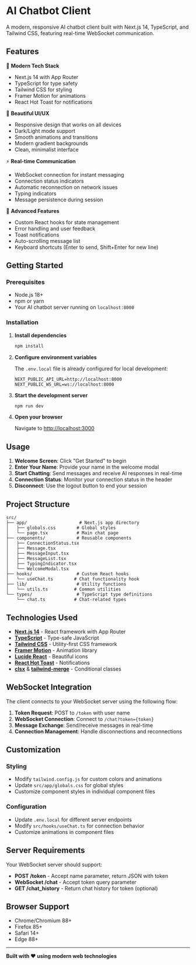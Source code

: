 # AI Chatbot Client

A modern, responsive AI chatbot client built with Next.js 14, TypeScript, and Tailwind CSS, featuring real-time WebSocket communication.

## Features

🚀 **Modern Tech Stack**
- Next.js 14 with App Router
- TypeScript for type safety
- Tailwind CSS for styling
- Framer Motion for animations
- React Hot Toast for notifications

🎨 **Beautiful UI/UX**
- Responsive design that works on all devices
- Dark/Light mode support
- Smooth animations and transitions
- Modern gradient backgrounds
- Clean, minimalist interface

⚡ **Real-time Communication**
- WebSocket connection for instant messaging
- Connection status indicators
- Automatic reconnection on network issues
- Typing indicators
- Message persistence during session

🔧 **Advanced Features**
- Custom React hooks for state management
- Error handling and user feedback
- Toast notifications
- Auto-scrolling message list
- Keyboard shortcuts (Enter to send, Shift+Enter for new line)

## Getting Started

### Prerequisites
- Node.js 18+
- npm or yarn
- Your AI chatbot server running on `localhost:8000`

### Installation

1. **Install dependencies**
   ```bash
   npm install
   ```

2. **Configure environment variables**

   The `.env.local` file is already configured for local development:
   ```env
   NEXT_PUBLIC_API_URL=http://localhost:8000
   NEXT_PUBLIC_WS_URL=ws://localhost:8000
   ```

3. **Start the development server**
   ```bash
   npm run dev
   ```

4. **Open your browser**

   Navigate to [http://localhost:3000](http://localhost:3000)

## Usage

1. **Welcome Screen**: Click "Get Started" to begin
2. **Enter Your Name**: Provide your name in the welcome modal
3. **Start Chatting**: Send messages and receive AI responses in real-time
4. **Connection Status**: Monitor your connection status in the header
5. **Disconnect**: Use the logout button to end your session

## Project Structure

```
src/
├── app/                    # Next.js app directory
│   ├── globals.css        # Global styles
│   └── page.tsx           # Main chat page
├── components/            # Reusable components
│   ├── ConnectionStatus.tsx
│   ├── Message.tsx
│   ├── MessageInput.tsx
│   ├── MessageList.tsx
│   ├── TypingIndicator.tsx
│   └── WelcomeModal.tsx
├── hooks/                 # Custom React hooks
│   └── useChat.ts        # Chat functionality hook
├── lib/                   # Utility functions
│   └── utils.ts          # Common utilities
└── types/                 # TypeScript type definitions
    └── chat.ts           # Chat-related types
```

## Technologies Used

- **[Next.js 14](https://nextjs.org/)** - React framework with App Router
- **[TypeScript](https://www.typescriptlang.org/)** - Type-safe JavaScript
- **[Tailwind CSS](https://tailwindcss.com/)** - Utility-first CSS framework
- **[Framer Motion](https://www.framer.com/motion/)** - Animation library
- **[Lucide React](https://lucide.dev/)** - Beautiful icons
- **[React Hot Toast](https://react-hot-toast.com/)** - Notifications
- **[clsx](https://github.com/lukeed/clsx)** & **[tailwind-merge](https://github.com/dcastil/tailwind-merge)** - Conditional classes

## WebSocket Integration

The client connects to your WebSocket server using the following flow:

1. **Token Request**: POST to `/token` with user name
2. **WebSocket Connection**: Connect to `/chat?token={token}`
3. **Message Exchange**: Send/receive messages in real-time
4. **Connection Management**: Handle disconnections and reconnections

## Customization

### Styling
- Modify `tailwind.config.js` for custom colors and animations
- Update `src/app/globals.css` for global styles
- Customize component styles in individual component files

### Configuration
- Update `.env.local` for different server endpoints
- Modify `src/hooks/useChat.ts` for connection behavior
- Customize animations in component files

## Server Requirements

Your WebSocket server should support:
- **POST /token** - Accept name parameter, return JSON with token
- **WebSocket /chat** - Accept token query parameter
- **GET /chat_history** - Return chat history for token (optional)

## Browser Support

- Chrome/Chromium 88+
- Firefox 85+
- Safari 14+
- Edge 88+

---

**Built with ❤️ using modern web technologies**

